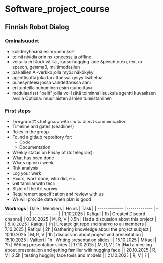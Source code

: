 # Software_project_course
## Finnish Robot Dialog

### Ominaisuudet
- kohderyhmänä esim vanhukset
- toimii nividia orin nx koneessa ja offline
- vertailu eri SotA välillä , katso hugging face
Speechtotext, text to speech, gemma3, multimodaalien
- paikallien AI-verkko jolla myös näkökyky
- agenttisofta joka tarvittaessa kysyy lisätietoa 
- puhesynteesi jossa vaihdettavissa ääni
- eri tunteilla puhuminen esim rauhoittava
- modulaariset "pelit" joilla voi lisätä toiminnallisuuksia agentti kuvauksen avulla
Optiona: muunlaisten äänien tunnistaminen <yskii>  


### First steps
- Telegram(?) chat group with me to direct communication
- Timeline and gates (deadlines)
- Roles in the group
- Found a github repository for:
  - Code
  - Documentation
- Weekly status on Friday of (to telegram):
- What has been done
- Whats up next week
- Risk analysis
- Log your work
- Hours, work done, who did, etc.
- Get familiar with tech
- State of the Art survey
- Requirement specification and review with us
- We will provide  data when plan is good



**Work logs**
| Date  | Members | Hours | Task |
| ------------- | ------------- | ------------- | ------------- |
| 1.10.2025 | Rafiqul | 1h | Created Discord channel|
| 03.10.2025 | M, R, V | 0.5h | Had a discussion about this project |
| 5.10.2025 | Rafiqul | 1h | Created git repo and shared to all members |
| 7.10.2025 | Rafiqul | 2h | Gathering knowledge about the project subject
| 10.10.2025 | M, R, V | 1h | discussion about project and presentation |
| 15.10.2025 | Valtteri | 1h | Writing presentation slides |
| 15.10.2025 | Mikael | ?h | Writing presentation slides |
| 17.10.2025 | M, R, V | 1h |Had a meeting about presentation and getting familier with hugging face |
| 20.10.2025 | R, V | 2.5h | testing hugging face tools and models |
| 21.10.2025 | R, V | ? |
